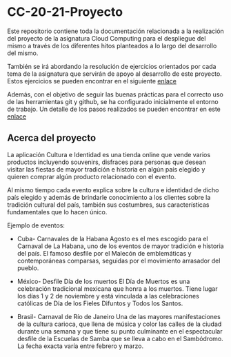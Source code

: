 # CC-20-21-Proyecto

Este repositorio contiene toda la documentación relacionada a la realización del proyecto de la asignatura Cloud Computing para el despliegue del mismo a través de los diferentes hitos planteados a lo largo del desarrollo del mismo. 

También se irá abordando la resolución de ejercicios orientados por cada tema de la asignatura que servirán de apoyo al desarrollo de este proyecto. Estos ejercicios se pueden encontrar en el siguiente [enlace](https://github.com/ccvaillant1992/CC-20-21-Ejercicios) 

Además, con el objetivo de seguir las buenas prácticas para el correcto uso de las herramientas git y github, se ha configurado inicialmente el entorno de trabajo. Un detalle de los pasos realizados se pueden encontrar en este [enlace](https://github.com/ccvaillant1992/CC-20-21-Proyecto/blob/master/docs/Inicio-EntornoTrabajo.md) 

## Acerca del proyecto

La aplicación Cultura e Identidad es una tienda online que vende varios productos incluyendo souvenirs, disfraces para personas que desean visitar las fiestas de mayor tradición e historia en algún país elegido y quieren comprar algún producto relacionado con el evento.

Al mismo tiempo cada evento explica sobre la cultura e identidad de dicho país elegido y además de brindarle conocimiento a los clientes sobre la tradición cultural del país, también sus costumbres, sus características fundamentales que lo hacen único.

Ejemplo de eventos:

- Cuba- Carnavales de la Habana
Agosto es el mes escogido para el Carnaval de La Habana, uno de los eventos de mayor tradición e historia del país. El famoso desfile por el Malecón de emblemáticas y contemporáneas comparsas, seguidas por el movimiento arrasador del pueblo.

- México- Desfile Día de los muertos
El Día de Muertos es una celebración tradicional mexicana que honra a los muertos. Tiene lugar los días 1 y 2 de noviembre y está vinculada a las celebraciones católicas de Día de los Fieles Difuntos y Todos los Santos.

- Brasil- Carnaval de Río de Janeiro 
Una de las mayores manifestaciones de la cultura carioca, que llena de música y color las calles de la ciudad durante una semana y que tiene su punto culminante en el espectacular desfile de la Escuelas de Samba que se lleva a cabo en el Sambódromo. La fecha exacta varía entre febrero y marzo.


